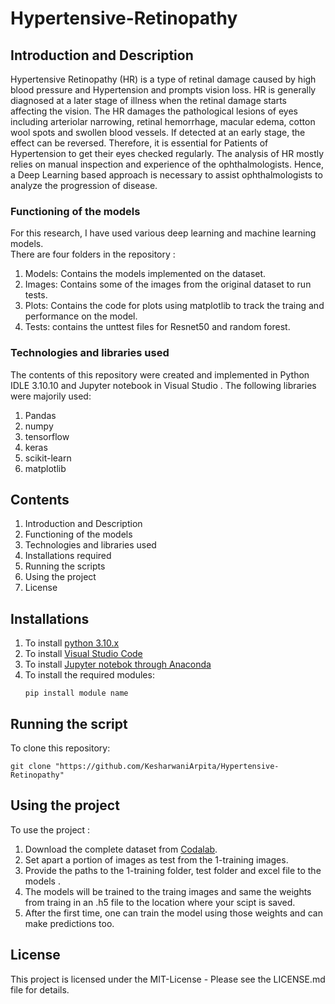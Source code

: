 # Hypertensive-Retinopathy
## Introduction and Description
Hypertensive Retinopathy (HR) is a type of retinal damage caused by high blood pressure and Hypertension and prompts vision loss. HR is generally diagnosed at a later stage of illness when the retinal damage starts affecting the vision. The HR damages the pathological lesions of eyes including arteriolar narrowing, retinal hemorrhage, macular edema, cotton wool spots and swollen blood vessels. If detected at an early stage, the effect can be reversed. Therefore, it is essential for Patients of Hypertension to get their eyes checked regularly.
The analysis of HR mostly relies on manual inspection and experience of the ophthalmologists. Hence, a Deep Learning based approach is necessary to assist ophthalmologists to analyze the progression of disease. 
### Functioning of the models
For this research, I have used various deep learning and machine learning models.<br>
There are four folders in the repository :
1. Models: Contains the models implemented on the dataset.
2. Images: Contains some of the images from the original dataset to run tests.
3. Plots: Contains the code for plots using matplotlib to track the traing and performance on the model.
4. Tests: contains the unttest files for Resnet50 and random forest.
### Technologies and libraries used

The contents of this repository were created and implemented in Python IDLE 3.10.10 and Jupyter notebook in Visual Studio .
The following libraries were majorily used:
1. Pandas
2. numpy
3. tensorflow
4. keras
5. scikit-learn
6. matplotlib
## Contents
1. Introduction and Description
2. Functioning of the models
3. Technologies and libraries used
4. Installations required
5. Running the scripts
6. Using the project
7. License
## Installations
1. To install [python 3.10.x](https://www.python.org/downloads/)
2. To install [Visual Studio Code](https://code.visualstudio.com/download)
3. To install [Jupyter notebok through Anaconda](https://jupyter.org/install)   
4. To install the required modules:<br>
   ```
   pip install module name
   ```
## Running the script
To clone this repository:<br>
   ```git
   git clone "https://github.com/KesharwaniArpita/Hypertensive-Retinopathy"
   ```
## Using the project
To use the project :
1. Download the complete dataset from [Codalab](https://codalab.lisn.upsaclay.fr/competitions/11877#participate-get-data).
2. Set apart a portion of images as test from the 1-training images.
3. Provide the paths to the 1-training folder, test folder and excel file to the models .
4. The models will be trained to the traing images and same the weights from traing in an .h5 file to the location where your scipt is saved.
5. After the first time, one can train the model using those weights and can make predictions too.
## License
This project is licensed under the MIT-License - Please see the LICENSE.md file for details.
